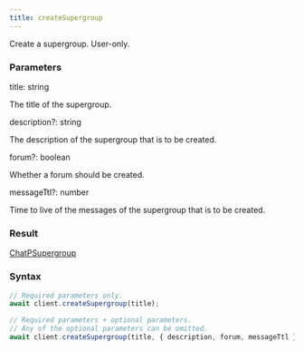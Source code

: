```yaml
---
title: createSupergroup
---
```


Create a supergroup. User-only.


### Parameters 

<div class="flex flex-col gap-3"><div><div class="font-mono" id="p_title" data-anchor><span class="font-bold">title</span><span class="opacity-50">:</span> <span>string</span></div><div class="pl-3"><div class="no-margin">

The title of the supergroup.

</div></div></div><div class="flex flex-col gap-3"><div><div class="flex gap-2"><div class="font-mono p" id="p_description" data-anchor><span class="font-bold">description</span><span class="opacity-50"><span title="Optional" class="cursor-help">?</span>:</span> <span>string</span></div></div><div class="pl-3"><div class="no-margin">

The description of the supergroup that is to be created.

</div></div></div><div><div class="flex gap-2"><div class="font-mono p" id="p_forum" data-anchor><span class="font-bold">forum</span><span class="opacity-50"><span title="Optional" class="cursor-help">?</span>:</span> <span>boolean</span></div></div><div class="pl-3"><div class="no-margin">

Whether a forum should be created.

</div></div></div><div><div class="flex gap-2"><div class="font-mono p" id="p_messageTtl" data-anchor><span class="font-bold">messageTtl</span><span class="opacity-50"><span title="Optional" class="cursor-help">?</span>:</span> <span>number</span></div></div><div class="pl-3"><div class="no-margin">

Time to live of the messages of the supergroup that is to be created.

</div></div></div></div></div>

### Result 

<div class="font-mono"><a href="/gh/types/chatpsupergroup"  >ChatPSupergroup</a></div>

### Syntax

```ts
// Required parameters only.
await client.createSupergroup(title);

// Required parameters + optional parameters.
// Any of the optional parameters can be omitted.
await client.createSupergroup(title, { description, forum, messageTtl });
```



